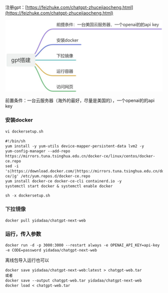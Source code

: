 注册gpt：[https://feizhuke.com/chatgpt-zhucejiaocheng.html](https://feizhuke.com/chatgpt-zhucejiaocheng.html)

![画板](../images/1700478612602-fd2e78b0-008d-4b4e-b90a-446bfcef9b9e.jpeg)



前置条件：一台云服务器（海外的最好，尽量是美国的），一个openai的的api key

### 安装docker
```python
vi dockersetup.sh
```

```plain
#!/bin/sh
yum install -y yum-utils device-mapper-persistent-data lvm2 -y
yum-config-manager --add-repo https://mirrors.tuna.tsinghua.edu.cn/docker-ce/linux/centos/docker-ce.repo
sed -i 's|https://download.docker.com/|https://mirrors.tuna.tsinghua.edu.cn/docker-ce/|g' /etc/yum.repos.d/docker-ce.repo
yum install docker-ce docker-ce-cli containerd.io -y
systemctl start docker & systemctl enable docker
```

```python
sh -x dockersetup.sh
```

### <font style="color:rgb(51, 51, 51);">下拉镜像</font>
```plain
docker pull yidadaa/chatgpt-next-web
```

### 运行，传入参数
```plain
docker run -d -p 3000:3000 --restart always -e OPENAI_API_KEY=api-key -e CODE=password yidadaa/chatgpt-next-web 
```

离线包导入运行也可以

```plain
docker save yidadaa/chatgpt-next-web:latest > chatgpt-web.tar
或者
docker save --output chatgpt-web.tar yidadaa/chatgpt-next-web
docker load < chatgpt-web.tar
```

  
 

